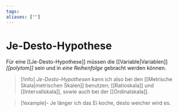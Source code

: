 ```yaml
---
tags:
aliases: [""]
---
```


# Je-Desto-Hypothese
Für eine [[Je-Desto-Hypothese]] müssen die [[Variable|Variablen]] *[[polytom]]* sein und in *eine Reihenfolge* gebracht werden können.
> [!info]
> *Je-Desto-Hypothesen* kann ich also bei den [[Metrische Skala|metrischen Skalen]] benutzen; 
> [[Ratioskala]] und [[Intervallskala]], sowie auch bei der [[Ordinalskala]].

> [!example]-
> Je länger ich das Ei koche, desto weicher wird es.

